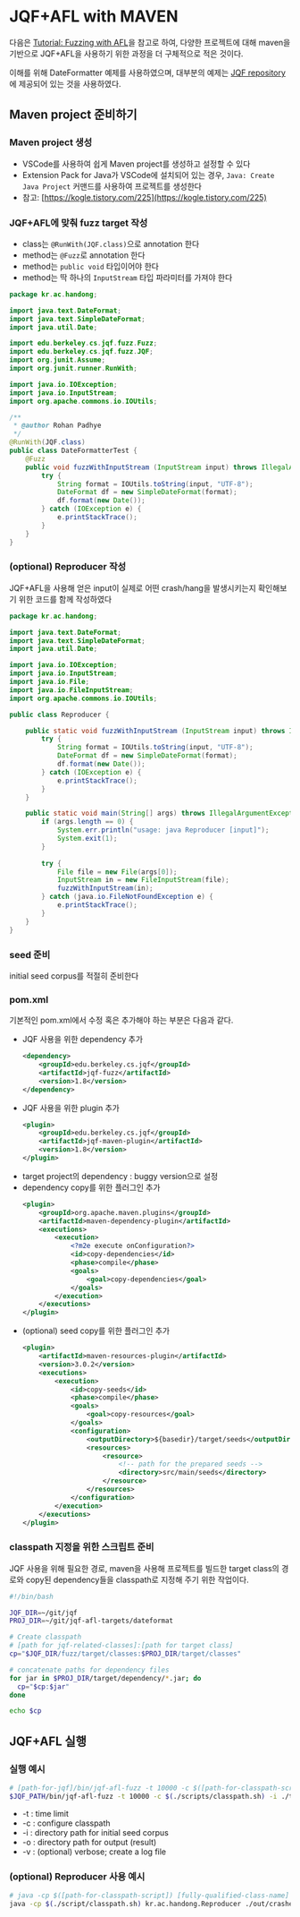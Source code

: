 # JQF+AFL with MAVEN

다음은 [Tutorial: Fuzzing with AFL](https://github.com/rohanpadhye/jqf/wiki/Fuzzing-with-AFL)을 참고로 하여, 다양한 프로젝트에 대해 maven을 기반으로 JQF+AFL을 사용하기 위한 과정을 더 구체적으로 적은 것이다. 

이해를 위해 DateFormatter 예제를 사용하였으며, 대부분의 예제는 [JQF repository](https://github.com/rohanpadhye/JQF)에 제공되어 있는 것을 사용하였다.

## Maven project 준비하기
### Maven project 생성
* VSCode를 사용하여 쉽게 Maven project를 생성하고 설정할 수 있다
* Extension Pack for Java가 VSCode에 설치되어 있는 경우, `Java: Create Java Project` 커맨드를 사용하여 프로젝트를 생성한다
* 참고: [https://kogle.tistory.com/225](https://kogle.tistory.com/225)

### JQF+AFL에 맞춰 fuzz target 작성

* class는 `@RunWith(JQF.class)`으로 annotation 한다
* method는 `@Fuzz`로 annotation 한다
* method는 `public void` 타입이어야 한다
* method는 딱 하나의 `InputStream` 타입 파라미터를 가져야 한다

```java
package kr.ac.handong;

import java.text.DateFormat;
import java.text.SimpleDateFormat;
import java.util.Date;

import edu.berkeley.cs.jqf.fuzz.Fuzz;
import edu.berkeley.cs.jqf.fuzz.JQF;
import org.junit.Assume;
import org.junit.runner.RunWith;

import java.io.IOException;
import java.io.InputStream;
import org.apache.commons.io.IOUtils;

/**
 * @author Rohan Padhye
 */
@RunWith(JQF.class)
public class DateFormatterTest {
    @Fuzz
    public void fuzzWithInputStream (InputStream input) throws IllegalArgumentException  {  
        try {
            String format = IOUtils.toString(input, "UTF-8");
            DateFormat df = new SimpleDateFormat(format);
            df.format(new Date());
        } catch (IOException e) {
            e.printStackTrace();
        }
    }
}
```
### (optional) Reproducer 작성

JQF+AFL을 사용해 얻은 input이 실제로 어떤 crash/hang을 발생시키는지 확인해보기 위한 코드를 함께 작성하였다

```java
package kr.ac.handong;

import java.text.DateFormat;
import java.text.SimpleDateFormat;
import java.util.Date;

import java.io.IOException;
import java.io.InputStream;
import java.io.File;
import java.io.FileInputStream;
import org.apache.commons.io.IOUtils;

public class Reproducer {

    public static void fuzzWithInputStream (InputStream input) throws IllegalArgumentException  {  
        try {
            String format = IOUtils.toString(input, "UTF-8");
            DateFormat df = new SimpleDateFormat(format);
            df.format(new Date());
        } catch (IOException e) {
            e.printStackTrace();
        }
    }

    public static void main(String[] args) throws IllegalArgumentException {
        if (args.length == 0) {
            System.err.println("usage: java Reproducer [input]");
            System.exit(1);
        }
        
        try {
            File file = new File(args[0]);
            InputStream in = new FileInputStream(file);
            fuzzWithInputStream(in);
        } catch (java.io.FileNotFoundException e) {
            e.printStackTrace();
        }
    }
}
```

### seed 준비
initial seed corpus를 적절히 준비한다

### pom.xml
기본적인 pom.xml에서 수정 혹은 추가해야 하는 부분은 다음과 같다.

* JQF 사용을 위한 dependency 추가
    ```xml
    <dependency>
        <groupId>edu.berkeley.cs.jqf</groupId>
        <artifactId>jqf-fuzz</artifactId>
        <version>1.8</version>
    </dependency>
    ```
* JQF 사용을 위한 plugin 추가
    ```xml
    <plugin>
        <groupId>edu.berkeley.cs.jqf</groupId>
        <artifactId>jqf-maven-plugin</artifactId>
        <version>1.8</version>
    </plugin>
    ```
* target project의 dependency : buggy version으로 설정
* dependency copy를 위한 플러그인 추가
    ```xml
    <plugin>
        <groupId>org.apache.maven.plugins</groupId>
        <artifactId>maven-dependency-plugin</artifactId>
        <executions>
            <execution>
                <?m2e execute onConfiguration?>
                <id>copy-dependencies</id>
                <phase>compile</phase>
                <goals>
                    <goal>copy-dependencies</goal>
                </goals>
            </execution>
        </executions>
    </plugin>
    ```
* (optional) seed copy를 위한 플러그인 추가
    ```xml
    <plugin>
        <artifactId>maven-resources-plugin</artifactId>
        <version>3.0.2</version>
        <executions>
            <execution>
                <id>copy-seeds</id>
                <phase>compile</phase>
                <goals>
                    <goal>copy-resources</goal>
                </goals>
                <configuration>
                    <outputDirectory>${basedir}/target/seeds</outputDirectory>
                    <resources>
                        <resource>
                            <!-- path for the prepared seeds -->
                            <directory>src/main/seeds</directory>
                        </resource>
                    </resources>
                </configuration>
            </execution>
        </executions>
    </plugin>
    ```

### classpath 지정을 위한 스크립트 준비
JQF 사용을 위해 필요한 경로, maven을 사용해 프로젝트를 빌드한 target class의 경로와 copy된 dependency들을 classpath로 지정해 주기 위한 작업이다.

```bash
#!/bin/bash

JQF_DIR=~/git/jqf
PROJ_DIR=~/git/jqf-afl-targets/dateformat

# Create classpath
# [path for jqf-related-classes]:[path for target class]
cp="$JQF_DIR/fuzz/target/classes:$PROJ_DIR/target/classes"

# concatenate paths for dependency files
for jar in $PROJ_DIR/target/dependency/*.jar; do
  cp="$cp:$jar"
done

echo $cp
```

## JQF+AFL 실행

### 실행 예시
```bash
# [path-for-jqf]/bin/jqf-afl-fuzz -t 10000 -c $([path-for-classpath-script]) -i [path-for-seeds] -o [path-for-out-dir] -v [fully-qualified-class-name] [method-name]
$JQF_PATH/bin/jqf-afl-fuzz -t 10000 -c $(./scripts/classpath.sh) -i ./target/seeds/random -o out -v kr.ac.handong.DateFormatterTest fuzzWithInputStream 
```
* -t : time limit
* -c : configure classpath
* -i : directory path for initial seed corpus
* -o : directory path for output (result)
* -v : (optional) verbose; create a log file

### (optional) Reproducer 사용 예시
```bash
# java -cp $([path-for-classpath-script]) [fully-qualified-class-name] [path-for-input]
java -cp $(./script/classpath.sh) kr.ac.handong.Reproducer ./out/crashes/id:000000...
```